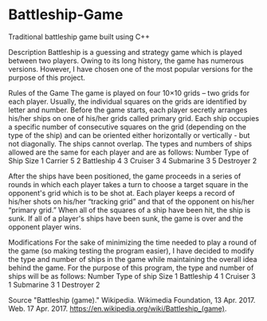 # Battleship-Game
Traditional battleship game built using C++

  Description
Battleship is a guessing and strategy game which is played between two players. Owing to its long history, the game has numerous versions. However, I have chosen one of the most popular versions for the purpose of this project.

  Rules of the Game
The game is played on four 10×10 grids – two grids for each player. Usually, the individual squares on the grids are identified by letter and number.
Before the game starts, each player secretly arranges his/her ships on one of his/her grids called primary grid. Each ship occupies a specific number of consecutive squares on the grid (depending on the type of the ship) and can be oriented either horizontally or vertically - but not diagonally. The ships cannot overlap. The types and numbers of ships allowed are the same for each player and are as follows:
Number	Type of Ship	Size
  1	      Carrier	      5
  2	      Battleship	  4
  3	      Cruiser	      3
  4	      Submarine	    3
  5	      Destroyer	    2

After the ships have been positioned, the game proceeds in a series of rounds in which each player takes a turn to choose a target square in the opponent's grid which is to be shot at. Each player keeps a record of his/her shots on his/her “tracking grid” and that of the opponent on his/her “primary grid.” When all of the squares of a ship have been hit, the ship is sunk. If all of a player's ships have been sunk, the game is over and the opponent player wins.

  Modifications 
For the sake of minimizing the time needed to play a round of the game (so making testing the program easier), I have decided to modify the type and number of ships in the game while maintaining the overall idea behind the game. For the purpose of this program, the type and number of ships will be as follows:
Number	Type of ship	Size
  1     	Battleship	 4
  1	      Cruiser	     3
  1	      Submarine	   3
  1	      Destroyer	   2

Source
 "Battleship (game)." Wikipedia. Wikimedia Foundation, 13 Apr. 2017. Web. 17 Apr.    2017. <https://en.wikipedia.org/wiki/Battleship_(game)>.
